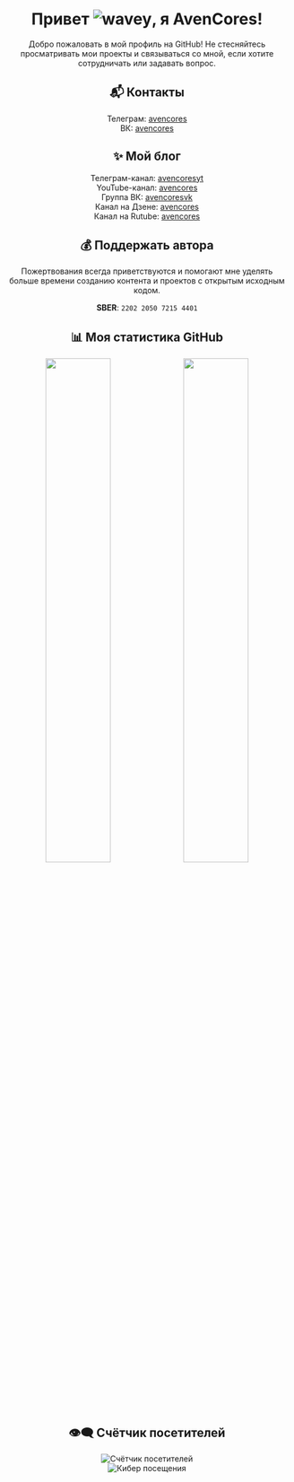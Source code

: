 <div align="center">

# Привет ![wavey](https://raw.githubusercontent.com/FragileDeviations/FragileDeviations/main/wavey.gif), я AvenCores!

Добро пожаловать в мой профиль на GitHub! Не стесняйтесь просматривать мои проекты и связываться со мной, если хотите сотрудничать или задавать вопрос.

## 📬 Контакты
Телеграм: [avencores](https://t.me/avencores)  
ВК: [avencores](https://vk.com/avencores)

## ✨ Мой блог
Телеграм-канал: [avencoresyt](https://t.me/avencoresyt)  
YouTube-канал: [avencores](https://youtube.com/@avencores)  
Группа ВК: [avencoresvk](https://vk.com/avencoresvk)  
Канал на Дзене: [avencores](https://dzen.ru/avencores)  
Канал на Rutube: [avencores](https://rutube.ru/channel/34072414/)

## 💰 Поддержать автора
Пожертвования всегда приветствуются и помогают мне уделять больше времени созданию контента и проектов с открытым исходным кодом.

**SBER**: `2202 2050 7215 4401`

## 📊 Моя статистика GitHub

<p align="center">
  <img width="48%" src="https://github-readme-stats.vercel.app/api?username=AvenCores&show_icons=true&theme=github_dark&hide_border=true&include_all_commits=true" />
  <img width="48%" src="https://github-readme-stats.vercel.app/api/top-langs/?username=AvenCores&layout=compact&theme=github_dark&hide_border=true" />
</p>

## 👁️‍🗨️ Счётчик посетителей
<img src="https://komarev.com/ghpvc/?username=AvenCores&label=Посетителей&color=0e75b6&style=flat-square" alt="Счётчик посетителей" />  
<br/>
<img src="https://visitor-badge.laobi.icu/badge?page_id=AvenCores.visitor-badge&left_color=black&right_color=green&left_text=Кибер+посещения" alt="Кибер посещения"/>  

</div>
